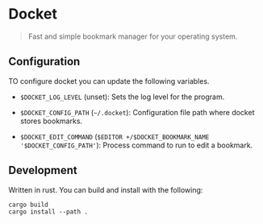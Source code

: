 # Docket

> Fast and simple bookmark manager for your operating system.

## Configuration

TO configure docket you can update the following variables.

- `$DOCKET_LOG_LEVEL` (unset): Sets the log level for the program.

- `$DOCKET_CONFIG_PATH` (`~/.docket`):
   Configuration file path where docket stores bookmarks.

- `$DOCKET_EDIT_COMMAND` (`$EDITOR +/$DOCKET_BOOKMARK_NAME '$DOCKET_CONFIG_PATH'`):
  Process command to run to edit a bookmark.

## Development

Written in rust. You can build and install with the following:

```
cargo build
cargo install --path .
```

